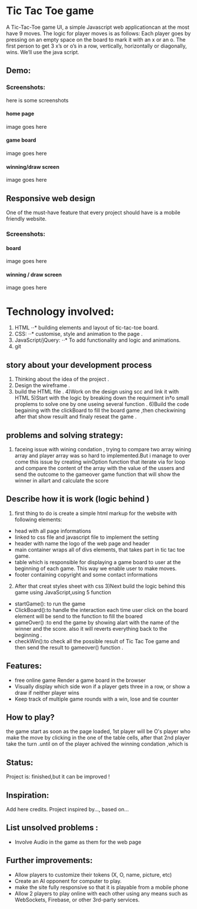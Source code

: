 # Tic Tac Toe game
A Tic-Tac-Toe game UI, a simple Javascript web applicationcan at the most have 9 moves. The logic for player moves is as follows: Each player goes by pressing on an empty space on the board to mark it with an x or an o. The first person to get 3 x’s or o’s in a row, vertically, horizontally or diagonally, wins. We’ll use the java script.
## Demo:
 <a href=https://saera1988.github.io/projects-sarah></a>

### Screenshots:
here is some screenshots
#### home page
image goes here

#### game board
image goes here

#### winning/draw screen
image goes here

## Responsive web design
One of the must-have feature that every project should have is a mobile friendly website.
### Screenshots:
#### board
image goes here
#### winning / draw screen
image goes here 
# Technology involved:
1. HTML
⋅⋅* building elements and layout of tic-tac-toe board.
2. CSS:
⋅⋅* customise, style and animation to the page .
3. JavaScript/jQuery: 
⋅⋅* To add functionality and logic and animations.
4. git
##  story about your development process
1) Thinking about the idea of the project .
2) Design the wireframe .
3) build the HTML file .
4)Work on the design using scc and link it with HTML
5)Start with the logic by breaking down the requirment in†o small proplems to solve one by one useing several function .
6)Build the code begaining with the clickBoard to fill the board game ,then checkwining after that show resuilt and finaly reseat the game .
## problems and solving strategy:
1) faceing issue with wining condation , trying to compare two array wining array and player array was so hard to implemented.But i manage to over come this issue by creating winOption function that
iterate via for loop and compare the content of the array with the value of the ussers and send the outcome to the gameover game function that will show the winner  in allart  and calculate the score
## Describe how it is work (logic behind )
1) first thing to do is create a simple html markup for the website
with following elements:
* head with all page informations
* linked to css file and javascript file to implement the setting
* header with name the logo of the web page and header
* main container wraps all of divs  elements, that takes part in tic tac toe game.
* table which is responsible for displaying a game board to user at the beginning of each game. This way we enable user to make moves.
* footer containing copyright and some contact informations
2) After that creat styles sheet with css
3)Next build the logic behind this game using  JavaScript,using 5 function
* startGame(): to run the game
* ClickBoard():to handle the interaction each time user  click on the board element will be send to the function to fill the boared
* gameOver() :to end the game by showing alart with the name of the winner and the score. also it will reverts everything back to the beginning .
* checkWin():to check  all  the possible result of Tic Tac Toe game and then send the result to gameover() function .
## Features:
* free online game Render a game board in the browser
* Visually display which side won if a player gets three in a row, or show a draw if neither player wins
* Keep track of multiple game rounds with a win, lose and tie counter
## How to play?
the game start as soon as the page loaded, 1st player will be O's player who make the move by clicking in the one of the table cells,  after that 2nd player take the turn .until on of the player achived the winning condation ,which is
## Status:
Project is:  finished,but it can be improved !
## Inspiration:
Add here credits. Project inspired by..., based on...
## List unsolved problems :
* Involve Audio in the  game as them for the web page
## Further improvements:
* Allow players to customize their tokens (X, O, name, picture, etc)
* Create an AI opponent for computer to play.
* make the site fully responsive so that it is playable from a mobile phone
* Allow 2 players to play online with each other using any means such as WebSockets, Firebase, or other 3rd-party services.